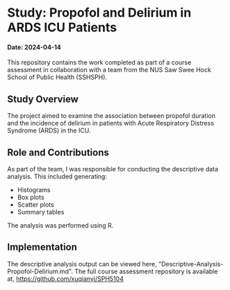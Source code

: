 # Study: Propofol and Delirium in ARDS ICU Patients

#### Date: 2024-04-14

This repository contains the work completed as part of a course assessment in collaboration with a team from the NUS Saw Swee Hock School of Public Health (SSHSPH).

## Study Overview
The project aimed to examine the association between propofol duration and the incidence of delirium in patients with Acute Respiratory Distress Syndrome (ARDS) in the ICU.

## Role and Contributions
As part of the team, I was responsible for conducting the descriptive data analysis. This included generating:
- Histograms
- Box plots
- Scatter plots
- Summary tables

The analysis was performed using R.

## Implementation

The descriptive analysis output can be viewed here, "Descriptive-Analysis-Propofol-Delirium.md".
The full course assessment repository is available at, https://github.com/xuqianyi/SPH5104
